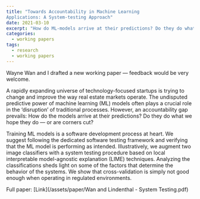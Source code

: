 ```yaml
---
title: "Towards Accountability in Machine Learning
Applications: A System-testing Approach"
date: 2021-03-10
excerpt: "How do ML-models arrive at their predictions? Do they do what we hope they do &mdash; or are corners cut?"
categories:
  - working papers
tags:
  - research
  - working papers
---
```


Wayne Wan and I drafted a new working paper &mdash; feedback would be very welcome.

A rapidly expanding universe of technology-focused startups is trying to change and improve the way real estate markets operate. The undisputed predictive power of machine learning (ML) models often plays a crucial role in the ‘disruption’ of traditional processes. However, an accountability gap prevails: How do the models arrive at their predictions? Do they do what we hope they do &mdash; or are corners cut?

Training ML models is a software development process at heart. We suggest following the
dedicated software testing framework and verifying that the ML model is performing as intended. Illustratively, we augment two image classifiers with a system testing procedure based on local interpretable model-agnostic explanation (LIME) techniques. Analyzing the classifications sheds light on some of the factors that determine the behavior of the systems. We show that cross-validation is simply not good enough when operating in regulated environments.

Full paper: [Link](/assets/paper/Wan and Lindenthal - System Testing.pdf)
